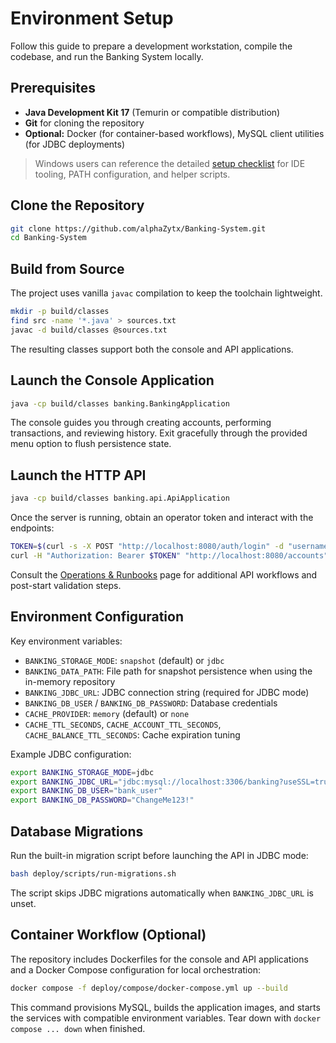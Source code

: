# Environment Setup

Follow this guide to prepare a development workstation, compile the codebase, and run the Banking System locally.

## Prerequisites
- **Java Development Kit 17** (Temurin or compatible distribution)
- **Git** for cloning the repository
- **Optional:** Docker (for container-based workflows), MySQL client utilities (for JDBC deployments)

> Windows users can reference the detailed [setup checklist](../docs/setup-windows.md) for IDE tooling, PATH configuration, and helper scripts.

## Clone the Repository
```bash
git clone https://github.com/alphaZytx/Banking-System.git
cd Banking-System
```

## Build from Source
The project uses vanilla `javac` compilation to keep the toolchain lightweight.
```bash
mkdir -p build/classes
find src -name '*.java' > sources.txt
javac -d build/classes @sources.txt
```
The resulting classes support both the console and API applications.

## Launch the Console Application
```bash
java -cp build/classes banking.BankingApplication
```
The console guides you through creating accounts, performing transactions, and reviewing history. Exit gracefully through the provided menu option to flush persistence state.

## Launch the HTTP API
```bash
java -cp build/classes banking.api.ApiApplication
```
Once the server is running, obtain an operator token and interact with the endpoints:
```bash
TOKEN=$(curl -s -X POST "http://localhost:8080/auth/login" -d "username=admin&password=admin123!" | jq -r .token)
curl -H "Authorization: Bearer $TOKEN" "http://localhost:8080/accounts"
```
Consult the [Operations & Runbooks](Operations.md) page for additional API workflows and post-start validation steps.

## Environment Configuration
Key environment variables:
- `BANKING_STORAGE_MODE`: `snapshot` (default) or `jdbc`
- `BANKING_DATA_PATH`: File path for snapshot persistence when using the in-memory repository
- `BANKING_JDBC_URL`: JDBC connection string (required for JDBC mode)
- `BANKING_DB_USER` / `BANKING_DB_PASSWORD`: Database credentials
- `CACHE_PROVIDER`: `memory` (default) or `none`
- `CACHE_TTL_SECONDS`, `CACHE_ACCOUNT_TTL_SECONDS`, `CACHE_BALANCE_TTL_SECONDS`: Cache expiration tuning

Example JDBC configuration:
```bash
export BANKING_STORAGE_MODE=jdbc
export BANKING_JDBC_URL="jdbc:mysql://localhost:3306/banking?useSSL=true&serverTimezone=UTC"
export BANKING_DB_USER="bank_user"
export BANKING_DB_PASSWORD="ChangeMe123!"
```

## Database Migrations
Run the built-in migration script before launching the API in JDBC mode:
```bash
bash deploy/scripts/run-migrations.sh
```
The script skips JDBC migrations automatically when `BANKING_JDBC_URL` is unset.

## Container Workflow (Optional)
The repository includes Dockerfiles for the console and API applications and a Docker Compose configuration for local orchestration:
```bash
docker compose -f deploy/compose/docker-compose.yml up --build
```
This command provisions MySQL, builds the application images, and starts the services with compatible environment variables. Tear down with `docker compose ... down` when finished.

